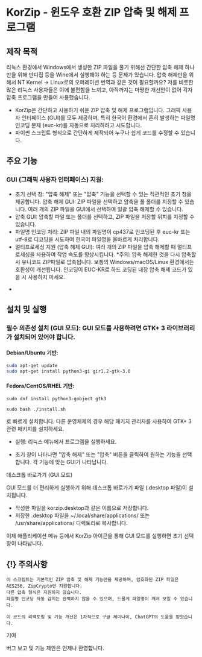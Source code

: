 # KorZip - 윈도우 호환 ZIP 압축 및 해제 프로그램

## 제작 목적
리눅스 환경에서 Windows에서 생성한 ZIP 파일을 풀기 위해선 간단한 압축 해제 하나만을 위해 반디집 등을 Wine에서 실행해야 하는 등 문제가 있습니다. 압축 해제만을 위해서 NT Kernel -> Linux로의 오퍼레이션 번역과 같은 것이 필요할까요?
저를 비롯한 많은 리눅스 사용자들은 이에 불편함을 느끼고, 아직까지는 마땅한 개선안이 없어 각자 압축 프로그램을 만들어 사용했습니다.

- KorZip은 간단하고 사용하기 쉬운 ZIP 압축 및 해제 프로그램입니다. 그래픽 사용자 인터페이스 (GUI)를 모두 제공하며, 특히 한국어 환경에서 흔히 발생하는 파일명 인코딩 문제 (euc-kr)를 자동으로 처리하려고 시도합니다.
- 파이썬 스크립트 형식으로 간단하게 제작되어 누구나 쉽게 코드를 수정할 수 있습니다.
## 주요 기능

### GUI (그래픽 사용자 인터페이스) 지원:
- 초기 선택 창: "압축 해제" 또는 "압축" 기능을 선택할 수 있는 직관적인 초기 창을 제공합니다.
        압축 해제 GUI: ZIP 파일을 선택하고 압축을 풀 폴더를 지정할 수 있습니다. 여러 개의 ZIP 파일을 GUI에서 선택하여 일괄 압축 해제할 수 있습니다.
- 압축 GUI: 압축할 파일 또는 폴더를 선택하고, ZIP 파일을 저장할 위치를 지정할 수 있습니다.
- 파일명 인코딩 처리: ZIP 파일 내의 파일명이 cp437로 인코딩된 후 euc-kr 또는 utf-8로 디코딩을 시도하여 한국어 파일명을 올바르게 처리합니다.
- 멀티프로세싱 지원 (압축 해제 GUI): 여러 개의 ZIP 파일을 압축 해제할 때 멀티프로세싱을 사용하여 작업 속도를 향상시킵니다.
*주의: 압축 해제한 것을 다시 압축할 시 유니코드 ZIP파일로 압축됩니다.
 보통의 Windows/macOS/Linux 환경에서는 호환성이 개선됩니다.
 인코딩이 EUC-KR로 하드 코딩된 내장 압축 해제 코드가 있을 시 사용하지 마세요.
*

## 설치 및 실행

### 필수 의존성 설치 (GUI 모드): GUI 모드를 사용하려면 GTK+ 3 라이브러리가 설치되어 있어야 합니다.

#### Debian/Ubuntu 기반:
```bash
sudo apt-get update
sudo apt-get install python3-gi gir1.2-gtk-3.0
```

#### Fedora/CentOS/RHEL 기반:
```
sudo dnf install python3-gobject gtk3
```

```
sudo bash ./install.sh
```
로 빠르게 설치합니다.
다른 운영체제의 경우 해당 패키지 관리자를 사용하여 GTK+ 3 관련 패키지를 설치하세요.

- 실행: 리눅스 메뉴에서 프로그램을 실행하세요.

- 초기 창이 나타나면 "압축 해제" 또는 "압축" 버튼을 클릭하여 원하는 기능을 선택합니다. 각 기능에 맞는 GUI가 나타납니다.

데스크톱 바로가기 (GUI 모드)

GUI 모드를 더 편리하게 실행하기 위해 데스크톱 바로가기 파일 (.desktop 파일)이 설치됩니다.


- 작성한 파일을 korzip.desktop과 같은 이름으로 저장합니다.
- 저장한 .desktop 파일을 ~/.local/share/applications/ 또는 /usr/share/applications/ 디렉토리로 복사합니다.

이제 애플리케이션 메뉴 등에서 KorZip 아이콘을 통해 GUI 모드를 실행하면 초기 선택 창이 나타납니다.
## {!} 주의사항

    이 스크립트는 기본적인 ZIP 압축 및 해제 기능만을 제공하며, 암호화된 ZIP 파일은 AES256, ZipCrypto만 지원합니다.
    다른 압축 형식은 지원하지 않습니다.
    파일명 인코딩 자동 감지는 완벽하지 않을 수 있으며, 드물게 파일명이 깨져 보일 수 있습니다.
    
    이 코드의 리팩토링 및 기능 개선은 1차적으로 구글 제미나이, ChatGPT의 도움을 받았습니다.

기여

버그 보고 및 기능 제안은 언제나 환영합니다.
